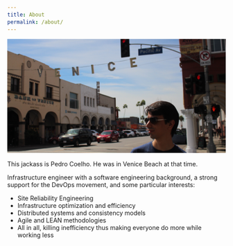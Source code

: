 ```yaml
---
title: About
permalink: /about/
---
```


![Idiot in Venice](/images/about_venice.jpg)

This jackass is Pedro Coelho. He was in Venice Beach at that time.

Infrastructure engineer with a software engineering background, a strong support for the DevOps movement, and some particular interests:

* Site Reliability Engineering
* Infrastructure optimization and efficiency
* Distributed systems and consistency models
* Agile and LEAN methodologies
* All in all, killing inefficiency thus making everyone do more while working less
